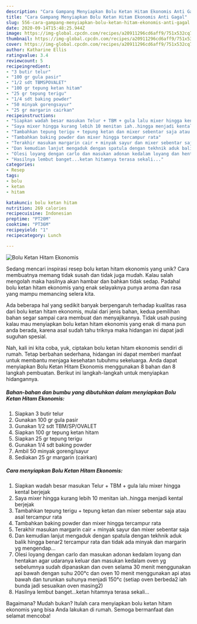 ```yaml
---
description: "Cara Gampang Menyiapkan Bolu Ketan Hitam Ekonomis Anti Gagal"
title: "Cara Gampang Menyiapkan Bolu Ketan Hitam Ekonomis Anti Gagal"
slug: 556-cara-gampang-menyiapkan-bolu-ketan-hitam-ekonomis-anti-gagal
date: 2020-09-14T15:48:25.944Z
image: https://img-global.cpcdn.com/recipes/a20911296cd6aff9/751x532cq70/bolu-ketan-hitam-ekonomis-foto-resep-utama.jpg
thumbnail: https://img-global.cpcdn.com/recipes/a20911296cd6aff9/751x532cq70/bolu-ketan-hitam-ekonomis-foto-resep-utama.jpg
cover: https://img-global.cpcdn.com/recipes/a20911296cd6aff9/751x532cq70/bolu-ketan-hitam-ekonomis-foto-resep-utama.jpg
author: Katharine Ellis
ratingvalue: 3.4
reviewcount: 5
recipeingredient:
- "3 butir telur"
- "100 gr gula pasir"
- "1/2 sdt TBMSPOVALET"
- "100 gr tepung ketan hitam"
- "25 gr tepung terigu"
- "1/4 sdt baking powder"
- "50 minyak gorengsayur"
- "25 gr margarin cairkan"
recipeinstructions:
- "Siapkan wadah besar masukan Telur + TBM + gula lalu mixer hingga kental berjejak"
- "Saya mixer hingga kurang lebih 10 menitan iah..hingga menjadi kental berjejak"
- "Tambahkan tepung terigu + tepung ketan dan mixer sebentar saja atau asal tercampur rata"
- "Tambahkan baking powder dan mixer hingga tercampur rata"
- "Terakhir masukan margarin cair + minyak sayur dan mixer sebentar saja"
- "Dan kemudian lanjut mengaduk dengan spatula dengan tekhnik aduk balik hingga benar2 tercampur rata dan tidak ada minyak dan margarin yg mengendap..."
- "Olesi loyang dengan carlo dan masukan adonan kedalam loyang dan hentakan agar udaranya keluar dan masukan kedalam oven yg sebelumnya sudah dipanaskan dan oven selama 30 menit menggunakan api bawah dengan suhu 200°c dan oven 10 menit menggunakan api atas bawah dan turunkan suhunya menjadi 150°c (setiap oven berbeda2 iah bunda jadi sesuaikan oven masing2)"
- "Hasilnya lembut banget...ketan hitamnya terasa sekali..."
categories:
- Resep
tags:
- bolu
- ketan
- hitam

katakunci: bolu ketan hitam 
nutrition: 269 calories
recipecuisine: Indonesian
preptime: "PT20M"
cooktime: "PT36M"
recipeyield: "1"
recipecategory: Lunch

---
```



![Bolu Ketan Hitam Ekonomis](https://img-global.cpcdn.com/recipes/a20911296cd6aff9/751x532cq70/bolu-ketan-hitam-ekonomis-foto-resep-utama.jpg)

Sedang mencari inspirasi resep bolu ketan hitam ekonomis yang unik? Cara membuatnya memang tidak susah dan tidak juga mudah. Kalau salah mengolah maka hasilnya akan hambar dan bahkan tidak sedap. Padahal bolu ketan hitam ekonomis yang enak selayaknya punya aroma dan rasa yang mampu memancing selera kita.



Ada beberapa hal yang sedikit banyak berpengaruh terhadap kualitas rasa dari bolu ketan hitam ekonomis, mulai dari jenis bahan, kedua pemilihan bahan segar sampai cara membuat dan menyajikannya. Tidak usah pusing kalau mau menyiapkan bolu ketan hitam ekonomis yang enak di mana pun anda berada, karena asal sudah tahu triknya maka hidangan ini dapat jadi suguhan spesial.


Nah, kali ini kita coba, yuk, ciptakan bolu ketan hitam ekonomis sendiri di rumah. Tetap berbahan sederhana, hidangan ini dapat memberi manfaat untuk membantu menjaga kesehatan tubuhmu sekeluarga. Anda dapat menyiapkan Bolu Ketan Hitam Ekonomis menggunakan 8 bahan dan 8 langkah pembuatan. Berikut ini langkah-langkah untuk menyiapkan hidangannya.

<!--inarticleads1-->

##### Bahan-bahan dan bumbu yang dibutuhkan dalam menyiapkan Bolu Ketan Hitam Ekonomis:

1. Siapkan 3 butir telur
1. Gunakan 100 gr gula pasir
1. Gunakan 1/2 sdt TBM/SP/OVALET
1. Siapkan 100 gr tepung ketan hitam
1. Siapkan 25 gr tepung terigu
1. Gunakan 1/4 sdt baking powder
1. Ambil 50 minyak goreng/sayur
1. Sediakan 25 gr margarin (cairkan)




<!--inarticleads2-->

##### Cara menyiapkan Bolu Ketan Hitam Ekonomis:

1. Siapkan wadah besar masukan Telur + TBM + gula lalu mixer hingga kental berjejak
1. Saya mixer hingga kurang lebih 10 menitan iah..hingga menjadi kental berjejak
1. Tambahkan tepung terigu + tepung ketan dan mixer sebentar saja atau asal tercampur rata
1. Tambahkan baking powder dan mixer hingga tercampur rata
1. Terakhir masukan margarin cair + minyak sayur dan mixer sebentar saja
1. Dan kemudian lanjut mengaduk dengan spatula dengan tekhnik aduk balik hingga benar2 tercampur rata dan tidak ada minyak dan margarin yg mengendap...
1. Olesi loyang dengan carlo dan masukan adonan kedalam loyang dan hentakan agar udaranya keluar dan masukan kedalam oven yg sebelumnya sudah dipanaskan dan oven selama 30 menit menggunakan api bawah dengan suhu 200°c dan oven 10 menit menggunakan api atas bawah dan turunkan suhunya menjadi 150°c (setiap oven berbeda2 iah bunda jadi sesuaikan oven masing2)
1. Hasilnya lembut banget...ketan hitamnya terasa sekali...




Bagaimana? Mudah bukan? Itulah cara menyiapkan bolu ketan hitam ekonomis yang bisa Anda lakukan di rumah. Semoga bermanfaat dan selamat mencoba!

